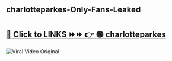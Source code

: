 
 ## charlotteparkes-Only-Fans-Leaked

# <h2><a href="https://clipsfans.com/charlotteparkes&ref=git">🔗 Click to LINKS ⏩⏩ 👉 🟢 charlotteparkes </a></h2>

<a href="https://clipsfans.com/charlotteparkes&ref=git" rel="nofollow" data-target="animated-image.originalLink"><img src="https://i.ibb.co.com/xMMVF88/686577567.gif" alt="Viral Video Original" style="max-width: 100%; display: inline-block;" data-target="animated-image.originalImage"></a>

